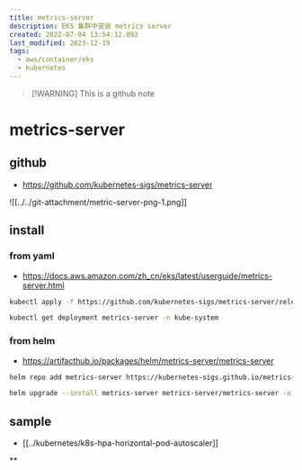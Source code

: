 ```yaml
---
title: metrics-server
description: EKS 集群中安装 metrics server
created: 2022-07-04 13:54:12.092
last_modified: 2023-12-19
tags:
  - aws/container/eks
  - kubernetes
---
```

> [!WARNING] This is a github note

# metrics-server
## github
- https://github.com/kubernetes-sigs/metrics-server

![[../../git-attachment/metric-server-png-1.png]]

## install
### from yaml
- https://docs.aws.amazon.com/zh_cn/eks/latest/userguide/metrics-server.html

```sh
kubectl apply -f https://github.com/kubernetes-sigs/metrics-server/releases/latest/download/components.yaml

kubectl get deployment metrics-server -n kube-system
```

### from helm
- https://artifacthub.io/packages/helm/metrics-server/metrics-server

```sh
helm repo add metrics-server https://kubernetes-sigs.github.io/metrics-server/

helm upgrade --install metrics-server metrics-server/metrics-server -n kube-system
```

## sample
- [[../kubernetes/k8s-hpa-horizontal-pod-autoscaler]]

**



